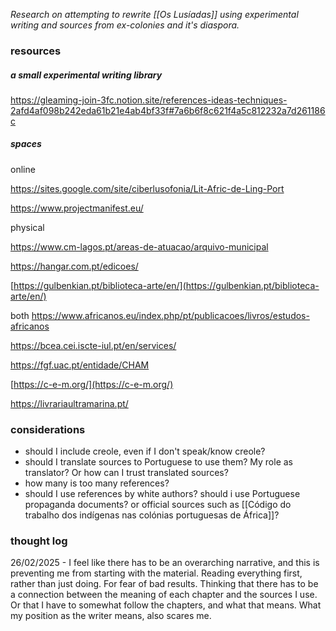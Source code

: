 *Research on attempting to rewrite [[Os Lusíadas]] using experimental writing and sources from ex-colonies and it's diaspora.*
### resources
##### a small experimental writing library
https://gleaming-join-3fc.notion.site/references-ideas-techniques-2afd4af098b242eda61b21e4ab4bf33f#7a6b6f8c621f4a5c812232a7d261186c
##### spaces
online

https://sites.google.com/site/ciberlusofonia/Lit-Afric-de-Ling-Port

https://www.projectmanifest.eu/

physical

https://www.cm-lagos.pt/areas-de-atuacao/arquivo-municipal

https://hangar.com.pt/edicoes/

[https://gulbenkian.pt/biblioteca-arte/en/](https://gulbenkian.pt/biblioteca-arte/en/)

both
https://www.africanos.eu/index.php/pt/publicacoes/livros/estudos-africanos

https://bcea.cei.iscte-iul.pt/en/services/

https://fgf.uac.pt/entidade/CHAM

[https://c-e-m.org/](https://c-e-m.org/)

https://livrariaultramarina.pt/

### considerations
-  should I include creole, even if I don't speak/know creole?
-  should I translate sources to Portuguese to use them? My role as translator? Or how can I trust translated sources?
- how many is too many references?
- should I use references by white authors? should i use Portuguese propaganda documents? or official sources such as [[Código do trabalho dos indígenas nas colónias portuguesas de África]]?

### thought log
26/02/2025 - I feel like there has to be an overarching narrative, and this is preventing me from starting with the material. Reading everything first, rather than just doing. For fear of bad results. Thinking that there has to be a connection between the meaning of each chapter and the sources I use. Or that I have to somewhat follow the chapters, and what that means. What my position as the writer means, also scares me.